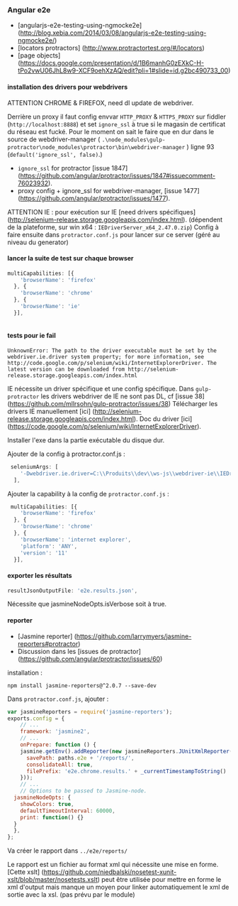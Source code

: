 ### Angular e2e

- [angularjs-e2e-testing-using-ngmocke2e] (http://blog.xebia.com/2014/03/08/angularjs-e2e-testing-using-ngmocke2e/)
- [locators protractors] (http://www.protractortest.org/#/locators)
- [page objects] (https://docs.google.com/presentation/d/1B6manhG0zEXkC-H-tPo2vwU06JhL8w9-XCF9oehXzAQ/edit?pli=1#slide=id.g2bc490733_00)

#### installation des drivers pour webdrivers

ATTENTION CHROME & FIREFOX, need dl update de webdriver.

Derrière un proxy il faut config envvar `HTTP_PROXY` & `HTTPS_PROXY` sur fiddler (`http://localhost:8888`)
et set `ignore_ssl` à true si le magasin de certificat du réseau est fucké. Pour le moment on sait le faire que en dur dans le source de webdriver-manager ( `.\node_modules\gulp-protractor\node_modules\protractor\bin\webdriver-manager` )
ligne 93 (`default('ignore_ssl', false)`.)

- `ignore_ssl` for protractor [issue 1847] (https://github.com/angular/protractor/issues/1847#issuecomment-76023932).
- proxy config + ignore_ssl for webdriver-manager, [issue 1477] (https://github.com/angular/protractor/issues/1477).

ATTENTION IE :
pour exécution sur IE [need drivers spécifiques] (http://selenium-release.storage.googleapis.com/index.html).
(dépendent de la plateforme, sur win x64 : `IEDriverServer_x64_2.47.0.zip`)
Config à faire ensuite dans `protractor.conf.js` pour lancer sur ce server (géré au niveau du generator)

#### lancer la suite de test sur chaque browser

```javascript
multiCapabilities: [{
    'browserName': 'firefox'
  }, {
    'browserName': 'chrome'
  }, {
    'browserName': 'ie'
  }],
  
```

#### tests pour ie fail

```
UnknownError: The path to the driver executable must be set by the webdriver.ie.driver system property; for more information, see http://code.google.com/p/selenium/wiki/InternetExplorerDriver. The latest version can be downloaded from http://selenium-release.storage.googleapis.com/index.html
```
  
IE nécessite un driver spécifique et une config spécifique.
Dans `gulp-protractor` les drivers webdriver de IE ne sont pas DL, cf [issue 38] (https://github.com/mllrsohn/gulp-protractor/issues/38)
Télécharger les drivers IE manuellement [ici] (http://selenium-release.storage.googleapis.com/index.html).
Doc du driver [ici] (https://code.google.com/p/selenium/wiki/InternetExplorerDriver).

Installer l'exe dans la partie exécutable du disque dur.

Ajouter de la config à protractor.conf.js :

```javascript
 seleniumArgs: [
    '-Dwebdriver.ie.driver=C:\\Produits\\dev\\ws-js\\webdriver-ie\\IEDriverServer.exe'
  ],
```

Ajouter la capability à la config de `protractor.conf.js` :

```javascript
 multiCapabilities: [{
    'browserName': 'firefox'
  }, {
    'browserName': 'chrome'
  }, {
    'browserName': 'internet explorer',
    'platform': 'ANY',
    'version': '11'
  }],
```

#### exporter les résultats

```javascript
resultJsonOutputFile: 'e2e.results.json',
```

Nécessite que jasmineNodeOpts.isVerbose soit à true.

#### reporter
- [Jasmine reporter] (https://github.com/larrymyers/jasmine-reporters#protractor)
- Discussion dans les [issues de protractor] (https://github.com/angular/protractor/issues/60)

installation : 
```
npm install jasmine-reporters@^2.0.7 --save-dev
```

Dans `protractor.conf.js`, ajouter :

```javascript
var jasmineReporters = require('jasmine-reporters');
exports.config = {
	// ...
	framework: 'jasmine2',
	// ...
	onPrepare: function () {
    jasmine.getEnv().addReporter(new jasmineReporters.JUnitXmlReporter({
      savePath: paths.e2e + '/reports/',
      consolidateAll: true,
      filePrefix: 'e2e.chrome.results.' + _currentTimestampToString()
    }));
	// ...
	// Options to be passed to Jasmine-node.
  jasmineNodeOpts: {
    showColors: true,
    defaultTimeoutInterval: 60000,
    print: function() {}
  }
  },
};
```

Va créer le rapport dans `../e2e/reports/`

Le rapport est un fichier au format xml qui nécessite une mise en forme.
[Cette xslt] (https://github.com/niedbalski/nosetest-xunit-xslt/blob/master/nosetests.xslt) peut être utilisée pour
mettre en forme le xml d'output mais manque un moyen pour linker automatiquement le xml de sortie avec la xsl. (pas prévu par le module)

